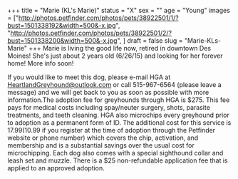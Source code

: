 +++
title = "Marie (KL's Marie)"
status = "X"
sex = ""
age = "Young"
images = ["http://photos.petfinder.com/photos/pets/38922501/1/?bust=1501338192&width=500&-x.jpg",
"http://photos.petfinder.com/photos/pets/38922501/2/?bust=1501338200&width=500&-x.jpg",
]
draft = false
slug = "Marie-KLs-Marie"
+++
Marie is living the good life now, retired in downtown Des Moines! She's just about 2 years old (6/26/15) and looking for her forever home! More info soon!

If you would like to meet this dog, please e-mail HGA at HeartlandGreyhound@outlook.com or call 515-967-6564 (please leave a message) and we will get back to you as soon as possible with more information.The adoption fee for greyhounds through HGA is $275. This fee pays for medical costs including spay/neuter surgery, shots, parasite treatments, and teeth cleaning. HGA also microchips every greyhound prior to adoption as a permanent form of ID. The additional cost for this service is $17.99 ($10.99 if you register at the time of adoption through the Petfinder website or phone number) which covers the chip, activation, and membership and is a substantial savings over the usual cost for microchipping. Each dog also comes with a special sighthound collar and leash set and muzzle. There is a $25 non-refundable application fee that is applied to an approved adoption.
